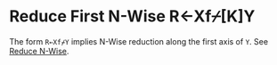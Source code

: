 <div style="display: none;">
  ⌿
</div>

<h1 class="heading"><span class="name">Reduce First N-Wise</span> <span class="command">R←Xf⌿[K]Y</span></h1>

The form `R←Xf⌿Y` implies N-Wise reduction along the first axis of `Y`. See [Reduce N-Wise](reduce-n-wise.md).

